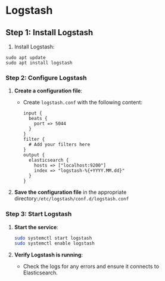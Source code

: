 # Logstash

## Step 1: Install Logstash

1. Install Logstash:

```
sudo apt update
sudo apt install logstash
```

### Step 2: Configure Logstash

1. **Create a configuration file**:
   *   Create `logstash.conf` with the following content:

       ```plaintext
       input {
         beats {
           port => 5044
         }
       }
       filter {
         # Add your filters here
       }
       output {
         elasticsearch {
           hosts => ["localhost:9200"]
           index => "logstash-%{+YYYY.MM.dd}"
         }
       }
       ```
2. **Save the configuration file** in the appropriate directory:`/etc/logstash/conf.d/logstash.conf`

### Step 3: Start Logstash

1.  **Start the service**:

    ```bash
    sudo systemctl start logstash
    sudo systemctl enable logstash
    ```
2. **Verify Logstash is running**:
   * Check the logs for any errors and ensure it connects to Elasticsearch.

